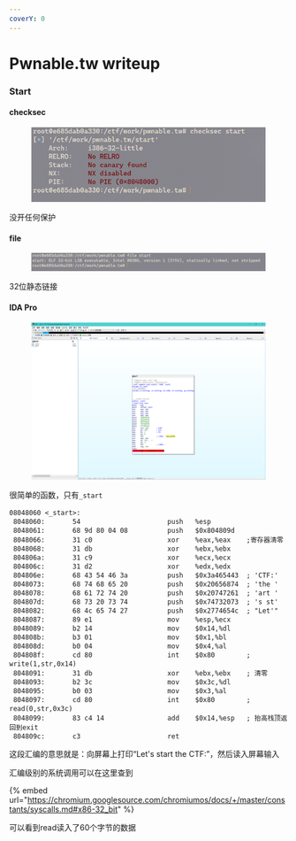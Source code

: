 ```yaml
---
coverY: 0
---
```


# Pwnable.tw writeup

### Start

#### checksec

<figure><img src=".gitbook/assets/image.png" alt=""><figcaption></figcaption></figure>

没开任何保护

#### file

<figure><img src=".gitbook/assets/image (1).png" alt=""><figcaption></figcaption></figure>

32位静态链接

#### IDA Pro

<figure><img src=".gitbook/assets/image (2).png" alt=""><figcaption></figcaption></figure>

很简单的函数，只有`_start`

```armasm
08048060 <_start>:
 8048060:       54                      push   %esp
 8048061:       68 9d 80 04 08          push   $0x804809d   
 8048066:       31 c0                   xor    %eax,%eax    ;寄存器清零
 8048068:       31 db                   xor    %ebx,%ebx
 804806a:       31 c9                   xor    %ecx,%ecx
 804806c:       31 d2                   xor    %edx,%edx
 804806e:       68 43 54 46 3a          push   $0x3a465443  ; 'CTF:'
 8048073:       68 74 68 65 20          push   $0x20656874  ; 'the '
 8048078:       68 61 72 74 20          push   $0x20747261  ; 'art '
 804807d:       68 73 20 73 74          push   $0x74732073  ; 's st'
 8048082:       68 4c 65 74 27          push   $0x2774654c  ; "Let'"
 8048087:       89 e1                   mov    %esp,%ecx
 8048089:       b2 14                   mov    $0x14,%dl
 804808b:       b3 01                   mov    $0x1,%bl
 804808d:       b0 04                   mov    $0x4,%al
 804808f:       cd 80                   int    $0x80        ; write(1,str,0x14)
 8048091:       31 db                   xor    %ebx,%ebx    ; 清零
 8048093:       b2 3c                   mov    $0x3c,%dl
 8048095:       b0 03                   mov    $0x3,%al
 8048097:       cd 80                   int    $0x80        ; read(0,str,0x3c)
 8048099:       83 c4 14                add    $0x14,%esp   ; 抬高栈顶返回到exit
 804809c:       c3                      ret
```

这段汇编的意思就是：向屏幕上打印“Let's start the CTF:”，然后读入屏幕输入

汇编级别的系统调用可以在这里查到

{% embed url="https://chromium.googlesource.com/chromiumos/docs/+/master/constants/syscalls.md#x86-32_bit" %}

可以看到read读入了60个字节的数据
